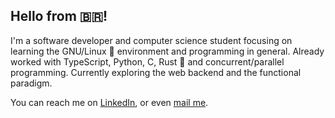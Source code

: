 ## Hello from 🇧🇷!
I'm a software developer and computer science student focusing on learning the GNU/Linux 🐧 environment and programming in general. Already worked with TypeScript, Python, C, Rust 🦀 and concurrent/parallel programming. Currently exploring the web backend and the functional paradigm.

You can reach me on [LinkedIn](https://linkedin.com/in/becelli), or even [mail me](mailto:gustavobecelli@gmail.com).

